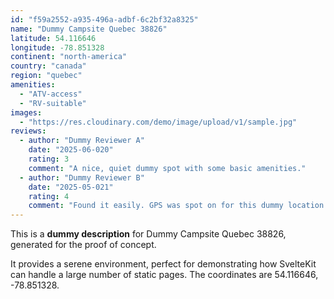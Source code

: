 ```yaml
---
id: "f59a2552-a935-496a-adbf-6c2bf32a8325"
name: "Dummy Campsite Quebec 38826"
latitude: 54.116646
longitude: -78.851328
continent: "north-america"
country: "canada"
region: "quebec"
amenities:
  - "ATV-access"
  - "RV-suitable"
images:
  - "https://res.cloudinary.com/demo/image/upload/v1/sample.jpg"
reviews:
  - author: "Dummy Reviewer A"
    date: "2025-06-020"
    rating: 3
    comment: "A nice, quiet dummy spot with some basic amenities."
  - author: "Dummy Reviewer B"
    date: "2025-05-021"
    rating: 4
    comment: "Found it easily. GPS was spot on for this dummy location."
---
```


This is a **dummy description** for Dummy Campsite Quebec 38826, generated for the proof of concept.

It provides a serene environment, perfect for demonstrating how SvelteKit can handle a large number of static pages. The coordinates are 54.116646, -78.851328.
